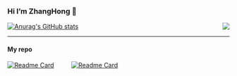 ### Hi I’m ZhangHong 👋

[![Anurag's GitHub stats](https://github-readme-stats.vercel.app/api?username=985492783&show_icons=true&hide_border=true&theme=radical)](https://github.com/anuraghazra/github-readme-stats)
<img align="right" src="https://github-readme-stats.vercel.app/api/top-langs/?username=985492783">


***

#### My repo

<div >
   
  [![Readme Card](https://github-readme-stats.vercel.app/api/pin/?username=985492783&repo=nacos&show_owner=true)](https://github.com/985492783/nacos)&nbsp;&nbsp;&nbsp;&nbsp;&nbsp;&nbsp;&nbsp;&nbsp;&nbsp;
  [![Readme Card](https://github-readme-stats.vercel.app/api/pin/?username=985492783&repo=logGather&show_owner=true)](https://github.com/985492783/logGather)
</div>




